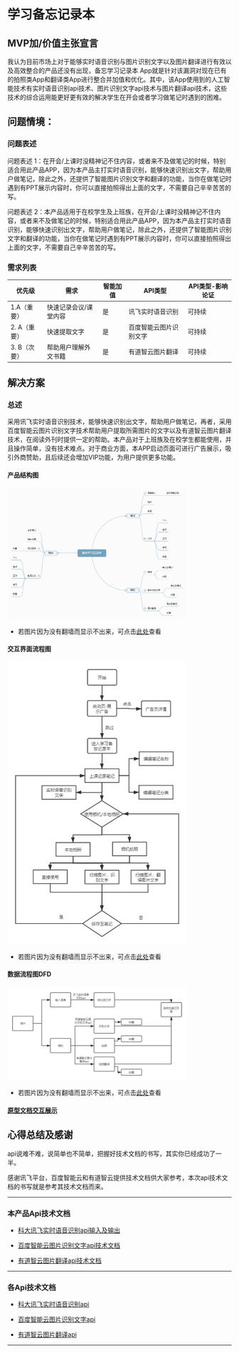 # 学习备忘记录本

## MVP加/价值主张宣言

我认为目前市场上对于能够实时语音识别与图片识别文字以及图片翻译进行有效以及高效整合的产品还没有出现，备忘学习记录本 App就是针对该漏洞对现在已有的拍照类App和翻译类App进行整合并加值和优化。其中，该App使用到的人工智能技术有实时语音识别api技术、图片识别文字api技术与图片翻译api技术，这些技术的综合运用能更好更有效的解决学生在开会或者学习做笔记时遇到的困难。

## 问题情境：

### 问题表述
问题表述 1：在开会/上课时没精神记不住内容，或者来不及做笔记的时候，特别适合用此产品APP，因为本产品主打实时语音识别，能够快速识别出文字，帮助用户做笔记，除此之外，还提供了智能图片识别文字和翻译的功能，当你在做笔记时遇到有PPT展示内容时，你可以直接拍照得出上面的文字，不需要自己辛辛苦苦的写。

问题表述 2：本产品适用于在校学生及上班族，在开会/上课时没精神记不住内容，或者来不及做笔记的时候，特别适合用此产品APP，因为本产品主打实时语音识别，能够快速识别出文字，帮助用户做笔记，除此之外，还提供了智能图片识别文字和翻译的功能，当你在做笔记时遇到有PPT展示内容时，你可以直接拍照得出上面的文字，不需要自己辛辛苦苦的写。

### 需求列表

<table>
<thead>
<tr>
<th>优先级</th>
<th>需求</th>
<th>智能加值</th>
<th>API类型</th>
<th>API类型-影响论证</th>

</tr>
</thead>
<tbody>
<tr>
<td>1.A（重要）</td>
<td>快速记录会议/课堂内容</td>
<td> 是</td>
<td>讯飞实时语音识别</td>
<td> 可持续</td>

</tr>
<tr>
<td>2. A（重要）</td>
<td>快速提取文字</td>
<td> 是</td>
<td>百度智能云图片识别文字</td>
<td> 可持续</td>

</tr>
<tr>
<td>3. B（次要）</td>
<td>帮助用户理解外文书籍</td>
<td>是 </td>
<td>有道智云图片翻译</td>
<td> 可持续</td>

</tr>
</tbody>
</table>

## 解决方案

### 总述

采用讯飞实时语音识别技术，能够快速识别出文字，帮助用户做笔记，再者，采用百度智能云图片识别文字技术帮助用户提取所需图片的文字以及有道智云图片翻译技术，在阅读外刊时提供一定的帮助。本产品对于上班族及在校学生都能使用，并且操作简单，没有技术难点。对于商业方面，本APP启动页面可进行广告展示，吸引外商赞助，且后续还会增加VIP功能，为用户提供更多功能。

#### 产品结构图

<img src="images/naotu.png" width="80%;" >

* 若图片因为没有翻墙而显示不出来，可点击[此处](https://gitee.com/crayon-heimi/API_Final/blob/master/images/naotu.png)查看

#### 交互界面流程图

<img src="images/yonghucz.png" width="80%;" >

* 若图片因为没有翻墙而显示不出来，可点击[此处](https://gitee.com/crayon-heimi/API_Final/blob/master/images/yonghucz.png)查看


#### 数据流程图DFD

<img src="images/dvd.png" width="80%;" >

* 若图片因为没有翻墙而显示不出来，可点击[此处](https://gitee.com/crayon-heimi/API_Final/blob/master/images/dvd.png)查看


#### [原型文档交互展示](https://modao.cc/app/659cfadccfd02aa1f0991a4db6df7ce986abdc9a?simulator_type=device&sticky#screen=skcq8b56l2r5tzw)

## 心得总结及感谢

api说难不难，说简单也不简单，把握好技术文档的书写，其实你已经成功了一半。

感谢讯飞平台，百度智能云和有道智云提供技术文档供大家参考，本次api技术文档的书写就是参考其技术文档而来。

------

### 本产品Api技术文档

- [科大讯飞实时语音识别api输入及输出](https://www.jianshu.com/p/2adec6027ea9)

- [百度智能云图片识别文字api技术文档](https://www.jianshu.com/p/aecb8ad0904f)

- [有道智云图片翻译api技术文档](https://www.jianshu.com/p/ea7dd9d0562e)

------



###  各Api技术文档

- [科大讯飞实时语音识别api]( https://www.xfyun.cn/doc/asr/rtasr/API.html)

- [百度智能云图片识别文字api]( https://cloud.baidu.com/doc/OCR/s/zk3h7xz52)

- [有道智云图片翻译api](http://ai.youdao.com/DOCSIRMA/html/%E8%87%AA%E7%84%B6%E8%AF%AD%E8%A8%80%E7%BF%BB%E8%AF%91/API%E6%96%87%E6%A1%A3/%E5%9B%BE%E7%89%87%E7%BF%BB%E8%AF%91%E6%9C%8D%E5%8A%A1/%E5%9B%BE%E7%89%87%E7%BF%BB%E8%AF%91%E6%9C%8D%E5%8A%A1-API%E6%96%87%E6%A1%A3.html)

------


